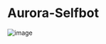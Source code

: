 # Aurora-Selfbot

![image](https://media.discordapp.net/attachments/1336368016874541096/1348555769829920798/IMG_5413.jpg?ex=67cfe3ee&is=67ce926e&hm=4ca07146cc272f5d6d87d790c232076f491daab1518595c52f9ef322604ed793&=&format=webp&width=495&height=656)
